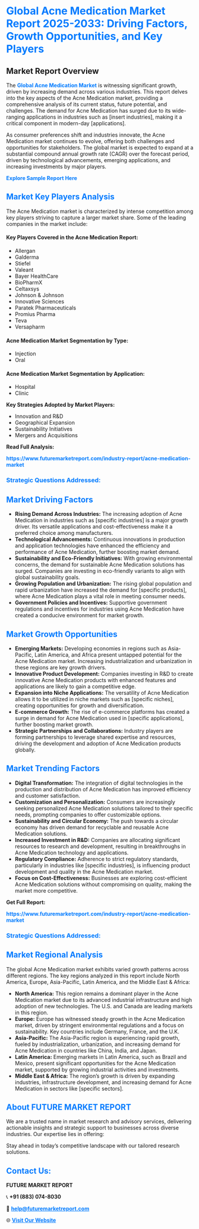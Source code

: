 <h1 style="color: #007BFF;">Global Acne Medication Market Report 2025-2033: Driving Factors, Growth Opportunities, and Key Players</h1>

<section id="overview">
<h2>Market Report Overview</h2>
<p>The <a href="https://www.futuremarketreport.com/industry-report/acne-medication-market" style="color: #007BFF; text-decoration: none;"><strong>Global Acne Medication Market</strong></a> is witnessing significant growth, driven by increasing demand across various industries. This report delves into the key aspects of the Acne Medication market, providing a comprehensive analysis of its current status, future potential, and challenges. The demand for Acne Medication has surged due to its wide-ranging applications in industries such as [insert industries], making it a critical component in modern-day [applications].</p>
<p>As consumer preferences shift and industries innovate, the Acne Medication market continues to evolve, offering both challenges and opportunities for stakeholders. The global market is expected to expand at a substantial compound annual growth rate (CAGR) over the forecast period, driven by technological advancements, emerging applications, and increasing investments by major players.</p>
</section>

<section id="overview">
<p><a href="https://www.futuremarketreport.com/request-sample/reportId=91114" style="color: #007BFF; text-decoration: none;"><strong>Explore Sample Report Here</strong></a></p>
</section>

<section id="key-players">
<h2 style="color: #007BFF;">Market Key Players Analysis</h2>
<p>The Acne Medication market is characterized by intense competition among key players striving to capture a larger market share. Some of the leading companies in the market include:</p>
<h4>Key Players Covered in the Acne Medication Report:</h4>
<ul><li>Allergan</li><li>Galderma</li><li>Stiefel</li><li>Valeant</li><li>Bayer HealthCare</li><li>BioPharmX</li><li>Celtaxsys</li><li>Johnson &amp; Johnson</li><li>Innovative Sciences</li><li>Paratek Pharmaceuticals</li><li>Promius Pharma</li><li>Teva</li><li>Versapharm</li></ul>
<h4>Acne Medication Market Segmentation by Type:</h4>
<ul><li>Injection</li><li>Oral</li></ul>

<h4>Acne Medication Market Segmentation by Application:</h4>
<ul><li>Hospital</li><li>Clinic</li></ul>
<p><strong>Key Strategies Adopted by Market Players:</strong></p>
<ul>
<li>Innovation and R&D</li>
<li>Geographical Expansion</li>
<li>Sustainability Initiatives</li>
<li>Mergers and Acquisitions</li>
</ul>
</section>

<section>
<p><strong>Read Full Analysis: </strong></p><a href="https://www.futuremarketreport.com/industry-report/acne-medication-market" style="color: #007BFF; text-decoration: none;"><strong>https://www.futuremarketreport.com/industry-report/acne-medication-market</strong></a>
<h3 style="color: #007BFF;">Strategic Questions Addressed:</h3>
</section>

<section id="driving-factors">
<h2 style="color: #007BFF;">Market Driving Factors</h2>
<ul>
<li><strong>Rising Demand Across Industries:</strong> The increasing adoption of Acne Medication in industries such as [specific industries] is a major growth driver. Its versatile applications and cost-effectiveness make it a preferred choice among manufacturers.</li>
<li><strong>Technological Advancements:</strong> Continuous innovations in production and application technologies have enhanced the efficiency and performance of Acne Medication, further boosting market demand.</li>
<li><strong>Sustainability and Eco-Friendly Initiatives:</strong> With growing environmental concerns, the demand for sustainable Acne Medication solutions has surged. Companies are investing in eco-friendly variants to align with global sustainability goals.</li>
<li><strong>Growing Population and Urbanization:</strong> The rising global population and rapid urbanization have increased the demand for [specific products], where Acne Medication plays a vital role in meeting consumer needs.</li>
<li><strong>Government Policies and Incentives:</strong> Supportive government regulations and incentives for industries using Acne Medication have created a conducive environment for market growth.</li>
</ul>
</section>

<section id="growth-opportunities">
<h2 style="color: #007BFF;">Market Growth Opportunities</h2>
<ul>
<li><strong>Emerging Markets:</strong> Developing economies in regions such as Asia-Pacific, Latin America, and Africa present untapped potential for the Acne Medication market. Increasing industrialization and urbanization in these regions are key growth drivers.</li>
<li><strong>Innovative Product Development:</strong> Companies investing in R&D to create innovative Acne Medication products with enhanced features and applications are likely to gain a competitive edge.</li>
<li><strong>Expansion into Niche Applications:</strong> The versatility of Acne Medication allows it to be utilized in niche markets such as [specific niches], creating opportunities for growth and diversification.</li>
<li><strong>E-commerce Growth:</strong> The rise of e-commerce platforms has created a surge in demand for Acne Medication used in [specific applications], further boosting market growth.</li>
<li><strong>Strategic Partnerships and Collaborations:</strong> Industry players are forming partnerships to leverage shared expertise and resources, driving the development and adoption of Acne Medication products globally.</li>
</ul>
</section>

<section id="trending-factors">
<h2 style="color: #007BFF;">Market Trending Factors</h2>
<ul>
<li><strong>Digital Transformation:</strong> The integration of digital technologies in the production and distribution of Acne Medication has improved efficiency and customer satisfaction.</li>
<li><strong>Customization and Personalization:</strong> Consumers are increasingly seeking personalized Acne Medication solutions tailored to their specific needs, prompting companies to offer customizable options.</li>
<li><strong>Sustainability and Circular Economy:</strong> The push towards a circular economy has driven demand for recyclable and reusable Acne Medication solutions.</li>
<li><strong>Increased Investment in R&D:</strong> Companies are allocating significant resources to research and development, resulting in breakthroughs in Acne Medication technology and applications.</li>
<li><strong>Regulatory Compliance:</strong> Adherence to strict regulatory standards, particularly in industries like [specific industries], is influencing product development and quality in the Acne Medication market.</li>
<li><strong>Focus on Cost-Effectiveness:</strong> Businesses are exploring cost-efficient Acne Medication solutions without compromising on quality, making the market more competitive.</li>
</ul>
</section>

<section>
<p><strong>Get Full Report: </strong></p><a href="https://www.futuremarketreport.com/industry-report/acne-medication-market" style="color: #007BFF; text-decoration: none;"><strong>https://www.futuremarketreport.com/industry-report/acne-medication-market</strong></a>
<h3 style="color: #007BFF;">Strategic Questions Addressed:</h3>
</section>


<section id="regional-analysis">
<h2 style="color: #007BFF;">Market Regional Analysis</h2>
<p>The global Acne Medication market exhibits varied growth patterns across different regions. The key regions analyzed in this report include North America, Europe, Asia-Pacific, Latin America, and the Middle East & Africa:</p>
<ul>
<li><strong>North America:</strong> This region remains a dominant player in the Acne Medication market due to its advanced industrial infrastructure and high adoption of new technologies. The U.S. and Canada are leading markets in this region.</li>
<li><strong>Europe:</strong> Europe has witnessed steady growth in the Acne Medication market, driven by stringent environmental regulations and a focus on sustainability. Key countries include Germany, France, and the U.K.</li>
<li><strong>Asia-Pacific:</strong> The Asia-Pacific region is experiencing rapid growth, fueled by industrialization, urbanization, and increasing demand for Acne Medication in countries like China, India, and Japan.</li>
<li><strong>Latin America:</strong> Emerging markets in Latin America, such as Brazil and Mexico, present significant opportunities for the Acne Medication market, supported by growing industrial activities and investments.</li>
<li><strong>Middle East & Africa:</strong> The region’s growth is driven by expanding industries, infrastructure development, and increasing demand for Acne Medication in sectors like [specific sectors].</li>
</ul>
</section>

<footer>
<h2 style="color: #007BFF;">About FUTURE MARKET REPORT</h2>
<p>We are a trusted name in market research and advisory services, delivering actionable insights and strategic support to businesses across diverse industries. Our expertise lies in offering:</p>

<p>Stay ahead in today’s competitive landscape with our tailored research solutions.</p>

<h2 style="color: #007BFF;">Contact Us:</h2>
<p><strong>FUTURE MARKET REPORT</strong></p>
<p>📞 <strong>+91 (883) 074-8030</strong></p>
<p>📧 <strong><a href="mailto:help@futuremarketreport.com" style="color: #007BFF;">help@futuremarketreport.com</a></strong></p>
<p>🌐 <strong><a href="https://www.futuremarketreport.com/" style="color: #007BFF;">Visit Our Website</a></strong></p>
</footer>